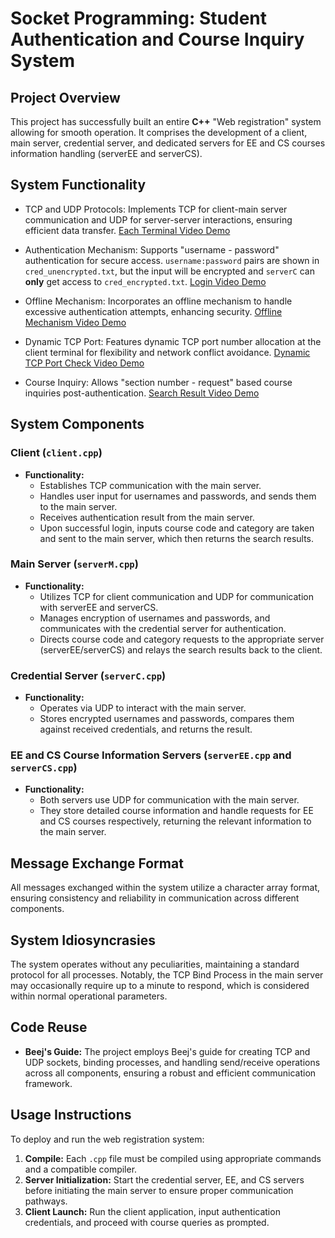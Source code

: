 # Socket Programming: Student Authentication and Course Inquiry System

## Project Overview

This project has successfully built an entire **C++** "Web registration" system allowing for smooth operation. It comprises the development of a client, main server, credential server, and dedicated servers for EE and CS courses information handling (serverEE and serverCS).

## System Functionality

- TCP and UDP Protocols: Implements TCP for client-main server communication and UDP for server-server interactions, ensuring efficient data transfer. [Each Terminal Video Demo](https://youtu.be/JszrB2YVyvM)

- Authentication Mechanism: Supports "username - password" authentication for secure access. `username:password` pairs are shown in `cred_unencrypted.txt`, but the input will be encrypted and `serverC` can **only** get access to `cred_encrypted.txt`. [Login Video Demo](https://youtu.be/yeSmR_of988)

- Offline Mechanism: Incorporates an offline mechanism to handle excessive authentication attempts, enhancing security. [Offline Mechanism Video Demo](https://youtu.be/f8NFjCZjGo0)

- Dynamic TCP Port: Features dynamic TCP port number allocation at the client terminal for flexibility and network conflict avoidance. [Dynamic TCP Port Check Video Demo](https://youtu.be/pE_iwc__8DA)

- Course Inquiry: Allows "section number - request" based course inquiries post-authentication. [Search Result Video Demo](https://youtu.be/MbLwtngLTLY)

## System Components

### Client (`client.cpp`)

- **Functionality:**
  - Establishes TCP communication with the main server.
  - Handles user input for usernames and passwords, and sends them to the main server.
  - Receives authentication result from the main server.
  - Upon successful login, inputs course code and category are taken and sent to the main server, which then returns the search results.

### Main Server (`serverM.cpp`)

- **Functionality:**
  - Utilizes TCP for client communication and UDP for communication with serverEE and serverCS.
  - Manages encryption of usernames and passwords, and communicates with the credential server for authentication.
  - Directs course code and category requests to the appropriate server (serverEE/serverCS) and relays the search results back to the client.

### Credential Server (`serverC.cpp`)

- **Functionality:**
  - Operates via UDP to interact with the main server.
  - Stores encrypted usernames and passwords, compares them against received credentials, and returns the result.

### EE and CS Course Information Servers (`serverEE.cpp` and `serverCS.cpp`)

- **Functionality:**
  - Both servers use UDP for communication with the main server.
  - They store detailed course information and handle requests for EE and CS courses respectively, returning the relevant information to the main server.

## Message Exchange Format

All messages exchanged within the system utilize a character array format, ensuring consistency and reliability in communication across different components.

## System Idiosyncrasies

The system operates without any peculiarities, maintaining a standard protocol for all processes. Notably, the TCP Bind Process in the main server may occasionally require up to a minute to respond, which is considered within normal operational parameters.

## Code Reuse

- **Beej's Guide:** The project employs Beej's guide for creating TCP and UDP sockets, binding processes, and handling send/receive operations across all components, ensuring a robust and efficient communication framework.

## Usage Instructions

To deploy and run the web registration system:

1. **Compile:** Each `.cpp` file must be compiled using appropriate commands and a compatible compiler.
2. **Server Initialization:** Start the credential server, EE, and CS servers before initiating the main server to ensure proper communication pathways.
3. **Client Launch:** Run the client application, input authentication credentials, and proceed with course queries as prompted.

